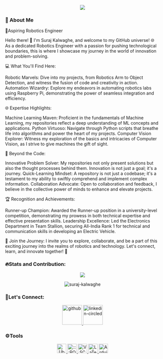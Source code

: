 <!-- <h1 align="center">Hi 👋, I'm Suraj Kalwaghe</h1>
<h3 align="center">A budding Robotics Engineer from Maryland, USA</h3> -->

<p align= "center">	
  <img src="https://readme-typing-svg.herokuapp.com?font=Fira+Code&size=23&color=F7F7F7FF&background=FF18C200&center=true&multiline=true&random=false&width=750&height=120&lines=Hi👋%2C+I'm+Suraj+Kalwaghe!+;A+Passionate+Robotics+Engineer+from+;University+of+Maryland%2C+College+Park.;Thanks+for+stopping+by!&hold=true"/>
</p>


<h3 align="left">🫠 About Me</h3>
<p align= "justify"> 
🚀Aspiring Robotics Engineer

Hello there! 👋 I'm Suraj Kalwaghe, and welcome to my GitHub universe! 🌐 As a dedicated Robotics Engineer with a passion for pushing technological boundaries, this is where I showcase my journey in the world of innovation and problem-solving.

💻 What You'll Find Here:

Robotic Marvels: Dive into my projects, from Robotics Arm to Object Detection, and witness the fusion of code and creativity in action.
Automation Wizardry: Explore my endeavors in automating robotics labs using Raspberry Pi, demonstrating the power of seamless integration and efficiency.

🌐 Expertise Highlights:

Machine Learning Maven: Proficient in the fundamentals of Machine Learning, my repositories reflect a deep understanding of ML concepts and applications.
Python Virtuoso: Navigate through Python scripts that breathe life into algorithms and power the heart of my projects.
Computer Vision Explorer: Witness my exploration of the basics and intricacies of Computer Vision, as I strive to give machines the gift of sight.

🚀 Beyond the Code:

Innovative Problem Solver: My repositories not only present solutions but also the thought processes behind them. Innovation is not just a goal; it's a journey.
Quick-Learning Mindset: A repository is not just a codebase; it's a testament to my ability to swiftly comprehend and implement complex information.
Collaboration Advocate: Open to collaboration and feedback, I believe in the collective power of minds to enhance and elevate projects.

🏆 Recognition and Achievements:

Runner-up Champion: Awarded the Runner-up position in a university-level competition, demonstrating my prowess in both technical expertise and effective presentation skills.
Leadership Excellence: Led the Electronics Department in Team Stallion, securing All-India Rank 1 for technical and communication skills in developing an Electric Vehicle.

🤖 Join the Journey:
I invite you to explore, collaborate, and be a part of this exciting journey into the realms of robotics and technology. Let's connect, learn, and innovate together! 🚀
</p>
<h3 align="left">🔥Stats and Contribution: </h3>
<p align= "center">	
  <img  src="https://github-readme-streak-stats.herokuapp.com?user=Suraj-Kalwaghe&theme=ambient_gradient&disable_animations=false"/>
</p>
<p align="center">
  <img src="https://github-readme-stats.vercel.app/api/top-langs?username=suraj-kalwaghe&theme=ambient_gradient&show_icons=true&locale=en&layout=compact" alt="suraj-kalwaghe"/>
</p>
<!-- state github 
<p align= "center">	
  <img  src="https://github-readme-stats.vercel.app/api?username=Suraj-Kalwaghe&theme=ambient_gradient"/>
</p>
title_color=f7f7f7&f7f7f7&bg_color=20,f72585,d61e92,c61b98,b5179e,ab18b3,a118c8,9718dd,7712c5,560bad,410b99 -->

<h3 align="left">🤝Let's Connect:  </h3>
<p align="center">
  <a href= "https://github.com/Suraj-Kalwaghe/">
    <img width="64" height="64" src="https://img.icons8.com/nolan/64/github.png" alt="github"/>
  </a>
  <a href= "https://www.linkedin.com/in/suraj-kalwaghe/">
    <img width="64" height="64" src="https://img.icons8.com/nolan/64/linkedin-circled.png" alt="linkedin-circled"/>
  </a>
<!--   <a href= "https://github.com/suraj-kalwaghe/resum.pdf">
    <img width="64" height="64" src="https://img.icons8.com/nolan/64/resume.png" alt="resume"/>
  </a> -->
<!-- <h3 align="left">🤝Let's Connect: </h3>
<p align="left">
<a href="https://linkedin.com/in/suraj-kalwaghe" target="blank"><img align="center" src="https://raw.githubusercontent.com/rahuldkjain/github-profile-readme-generator/master/src/images/icons/Social/linked-in-alt.svg" alt="suraj-kalwaghe" height="30" width="40" /></a>
</p> -->

<h3 align="left">⚙️Tools</h3>
  <p align="center">
  <a href= "https://ubuntu.com/">
  <img height="30" alt="Ubuntu" src="https://img.shields.io/badge/-Ubuntu-99b931?style=plastic&logo=ubuntu"/>
  </a>
  <a href= "https://www.ros.org/">
  <img height="30" alt=":::ROS" src="https://img.shields.io/badge/-ROS-fa8a05?style=plastic&logo=ros"/>
  </a>
  <a href= "https://code.visualstudio.com/">
  <img height="30" alt="VSCode" src="https://img.shields.io/badge/-VS%20Code-3182b9?style=plastic&logo=visualstudiocode"/>
  </a>
  <a href= "https://www.latex-project.org/">
    <img height="30" alt="LaTeX" src="https://img.shields.io/badge/-LaTeX-008080?style=plastic&logo=latex"/>
  </a>
    <a href="https://www.arduino.cc/">
    <img height="30" alt="Arduino" src="https://img.shields.io/badge/-Arduino-008080?style=plastic&logo=arduino"/>
    </a> 
<!--   https://www.vectorlogo.zone/logos/gnu_bash/gnu_bash-icon.svg  
    https://www.vectorlogo.zone/logos/gnu_bash/gnu_bash-ar21.svg -->
<!--   <img height="30" alt="Git" src="https://img.shields.io/badge/-Git-1a77ae?style=plastic&logo=git"/> -->
<!--   <img height="30" alt="GitHub" src="https://img.shields.io/badge/-Github-8a1aae?style=plastic&logo=github"/> -->
<!--   <img height="20" alt="Notion" src="https://img.shields.io/badge/Software-Notion-black?style=plastic&logo=notion"/> -->
<!--   <img height="20" alt="YAML" src="https://img.shields.io/badge/Software-YAML-8f2b8a?style=plastic&logo=yaml"/> -->
<!--   <img height="30" alt="C++" src="https://img.shields.io/badge/-C%2B%2B-orange?style=plastic&logo=cplusplus"/>
-->
<!--   <a href= "https://www.python.org/">
    <img height="30" alt="Python" src="https://img.shields.io/badge/-Python-ffcd3a?style=plastic&logo=python"/> -->
<!--   </a> 
</p> -->

<!-- 
<p align="left"> <a href="https://www.arduino.cc/" target="_blank" rel="noreferrer"> <img src="https://cdn.worldvectorlogo.com/logos/arduino-1.svg" alt="arduino" width="40" height="40"/> 
</a>
<a href="https://www.gnu.org/software/bash/" target="_blank" rel="noreferrer"> <img src="https://www.vectorlogo.zone/logos/gnu_bash/gnu_bash-icon.svg" alt="bash" width="40" height="40"/> 
</a> 
<a href="https://www.cprogramming.com/" target="_blank" rel="noreferrer"> <img src="https://raw.githubusercontent.com/devicons/devicon/master/icons/c/c-original.svg" alt="c" width="40" height="40"/> 
</a>
<a href="https://www.w3schools.com/cpp/" target="_blank" rel="noreferrer"> <img src="https://raw.githubusercontent.com/devicons/devicon/master/icons/cplusplus/cplusplus-original.svg" alt="cplusplus" width="40" height="40"/>
</a> 
<a href="https://www.linux.org/" target="_blank" rel="noreferrer"> <img src="https://raw.githubusercontent.com/devicons/devicon/master/icons/linux/linux-original.svg" alt="linux" width="40" height="40"/> 
</a>
<a href="https://www.python.org" target="_blank" rel="noreferrer"> <img src="https://raw.githubusercontent.com/devicons/devicon/master/icons/python/python-original.svg" alt="python" width="40" height="40"/>
</a>
</p>
<!--
<p>&nbsp;<img align="center" src="https://github-readme-stats.vercel.app/api?username=suraj-kalwaghe&show_icons=true&locale=en" alt="suraj-kalwaghe" /></p>

 --> 


